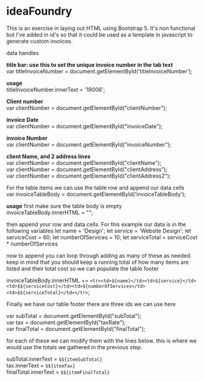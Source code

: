 # ideaFoundry
 
<p>This is an exercise in laying out HTML using Bootstrap 5.
It's non functional but I've added in id's so that it could be used as
a template in javascript to generate custom invoices.</p>

data handles

<strong>title bar: use this to set the unique invoice number in the tab text</strong><br>
var titleInvoiceNumber = document.getElementById('titleInvoiceNumber');

<strong>usage</strong><br>
titleInvoiceNumber.innerText = '19006';

<strong>Client number</strong><br>
var clientNumber = document.getElementById("clientNumber");

<strong>invoice Date</strong><br>
var clientNumber = document.getElementById("invoiceDate");

<strong>invoice Number</strong><br>
var clientNumber = document.getElementById("invoiceNumber");

<strong>client Name, and 2 address lines</strong><br>
var clientNumber = document.getElementById("clientName");<br>
var clientNumber = document.getElementById("clientAddress");<br>
var clientNumber = document.getElementById("clientAddress2");<br>


For the table items we can use the table row and append our data cells <br>
var invoiceTableBody = document.getElementById('invoiceTableBody');

<strong>usage</strong>
first make sure the table body is empty<br>
invoiceTableBody.innerHTML = "";

then append your row and data cells. For this example our data is in the following variables
let name = 'Design';
let service = 'Website Design';
let serviceCost = 60;
let numberOfServices = 10;
let serviceTotal = serviceCost * numberOfServices

now to append you can loop through adding as many of these as needed.
keep in mind that you should keep a running total of how many items are listed and their total
cost so we can populate the table footer

invoiceTableBody.innerHTML += `<tr><td>${name}</td><td>${service}</td><td>$${serviceCost}</td><td>${numberOfServices</td><td>$${serviceTotal}</td></tr>`;


Finally we have our table footer
there are three ids we can use here<br>

var subTotal = document.getElementById("subTotal");<br>
var tax = document.getElementById("taxRate"); <br>
var finalTotal = document.getElementById("finalTotal");<br>

for each of these we can modify them with the lines below. this is where we would use the
totals we gathered in the previous step.

subTotal.innerText = `$${itemSubTotal}` <br>
tax.innerText = `$${itemTax}` <br>
finalTotal.innerText = `$${itemFinalTotal}`
